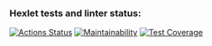 ### Hexlet tests and linter status:
[![Actions Status](https://github.com/max-barbaris/frontend-project-46/actions/workflows/hexlet-check.yml/badge.svg)](https://github.com/max-barbaris/frontend-project-46/actions)
[![Maintainability](https://api.codeclimate.com/v1/badges/ba3e303065731aedb1fc/maintainability)](https://codeclimate.com/github/max-barbaris/frontend-project-46/maintainability)
[![Test Coverage](https://api.codeclimate.com/v1/badges/ba3e303065731aedb1fc/test_coverage)](https://codeclimate.com/github/max-barbaris/frontend-project-46/test_coverage)